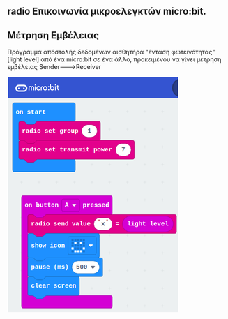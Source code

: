 ## radio Επικοινωνία μικροελεγκτών micro:bit.
## Μέτρηση Εμβέλειας

Πρόγραμμα απόστολής δεδομένων αισθητήρα "ένταση φωτεινότητας" [light level] από ένα micro:bit σε ένα άλλο, προκειμένου να γίνει μέτρηση εμβέλειας Sender--->Receiver

[![Sender](./Sender_snapshot.png)](https://makecode.microbit.org/_JLX3AwTbxdhs/)





